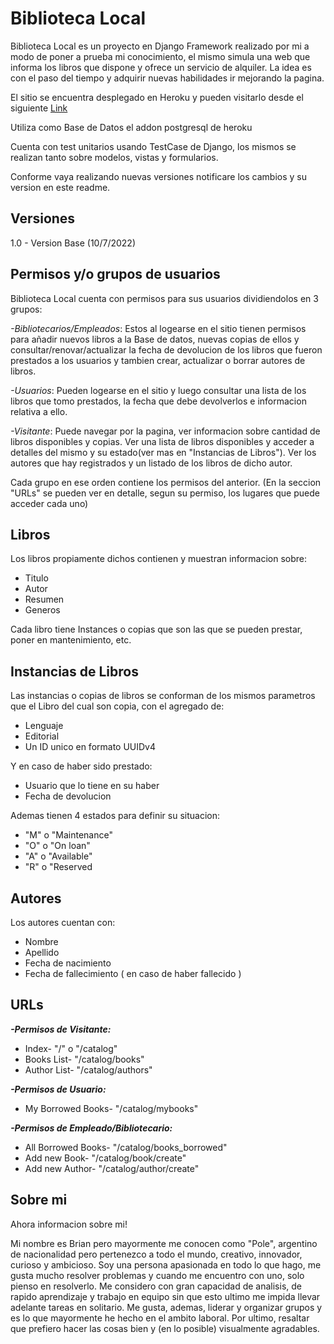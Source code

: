 # Biblioteca Local
Biblioteca Local es un proyecto en Django Framework realizado por mi a modo de poner a prueba mi conocimiento, el mismo simula una web que informa los libros que dispone y ofrece un servicio de alquiler. La idea es con el paso del tiempo y adquirir nuevas habilidades ir mejorando la pagina.

El sitio se encuentra desplegado en Heroku y pueden visitarlo desde el siguiente [Link](https://dry-journey-94644.herokuapp.com/)

Utiliza como Base de Datos el addon postgresql de heroku

Cuenta con test unitarios usando TestCase de Django, los mismos se realizan tanto sobre modelos, vistas y formularios.

Conforme vaya realizando nuevas versiones notificare los cambios y su version en este readme.

## Versiones

1.0 - Version Base (10/7/2022)

## Permisos y/o grupos de usuarios

Biblioteca Local cuenta con permisos para sus usuarios dividiendolos en 3 grupos:

*-Bibliotecarios/Empleados*: Estos al logearse en el sitio tienen permisos para añadir nuevos libros a la Base de datos, nuevas copias de ellos y consultar/renovar/actualizar la fecha de devolucion de los libros que fueron prestados a los usuarios y tambien crear, actualizar o borrar autores de libros.

*-Usuarios*: Pueden logearse en el sitio y luego consultar una lista de los libros que tomo prestados, la fecha que debe devolverlos e informacion relativa a ello.

*-Visitante*: Puede navegar por la pagina, ver informacion sobre cantidad de libros disponibles y copias. Ver una lista de libros disponibles y acceder a detalles del mismo y su estado(ver mas en "Instancias de Libros"). Ver los autores que hay registrados y un listado de los libros de dicho autor.

Cada grupo en ese orden contiene los permisos del anterior. (En la seccion "URLs" se pueden ver en detalle, segun su permiso, los lugares que puede acceder cada uno)

## Libros

Los libros propiamente dichos contienen y muestran informacion sobre:
- Titulo
- Autor
- Resumen
- Generos

Cada libro tiene Instances o copias que son las que se pueden prestar, poner en mantenimiento, etc.

## Instancias de Libros

Las instancias o copias de libros se conforman de los mismos parametros que el Libro del cual son copia, con el agregado de:

- Lenguaje
- Editorial
- Un ID unico en formato UUIDv4

Y en caso de haber sido prestado: 
- Usuario que lo tiene en su haber
- Fecha de devolucion

Ademas tienen 4 estados para definir su situacion:
- "M" o "Maintenance"
- "O" o "On loan"
- "A" o "Available"
- "R" o "Reserved

## Autores

Los autores cuentan con:

- Nombre
- Apellido
- Fecha de nacimiento
- Fecha de fallecimiento ( en caso de haber fallecido )

## URLs

***-Permisos de Visitante:***

- Index- "/" o "/catalog"
- Books List- "/catalog/books"
- Author List- "/catalog/authors"

***-Permisos de Usuario:***

- My Borrowed Books- "/catalog/mybooks"

***-Permisos de Empleado/Bibliotecario:***

- All Borrowed Books- "/catalog/books_borrowed"
- Add new Book- "/catalog/book/create"
- Add new Author- "/catalog/author/create"



## Sobre mi

Ahora informacion sobre mi!

Mi nombre es Brian pero mayormente me conocen como "Pole", argentino de nacionalidad pero pertenezco a todo el mundo, creativo, innovador, curioso y ambicioso. Soy una persona apasionada en todo lo que hago, me gusta mucho resolver problemas y cuando me encuentro con uno, solo pienso en resolverlo. Me considero con gran capacidad de analisis, de rapido aprendizaje y trabajo en equipo sin que esto ultimo me impida llevar adelante tareas en solitario. Me gusta, ademas, liderar y organizar grupos y es lo que mayormente he hecho en el ambito laboral. Por ultimo, resaltar que prefiero hacer las cosas bien y (en lo posible) visualmente agradables.
